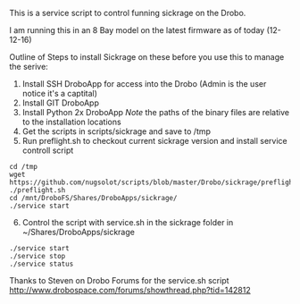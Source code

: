 This is a service script to control funning sickrage on the Drobo.

I am running this in an 8 Bay model on the latest firmware as of today (12-12-16)

Outline of Steps to install Sickrage on these before you use this to manage the serive:

1. Install SSH DroboApp for access into the Drobo (Admin is the user notice it's a captital)
2. Install GIT DroboApp
3. Install Python 2x DroboApp 
	*Note* the paths of the binary files are relative to the installation locations 
4. Get the scripts in scripts/sickrage and save to /tmp
5. Run preflight.sh to checkout current sickrage version and install service controll script
```
cd /tmp
wget https://github.com/nugsolot/scripts/blob/master/Drobo/sickrage/preflight.sh	
./preflight.sh
cd /mnt/DroboFS/Shares/DroboApps/sickrage/
./service start
```
6. Control the script with service.sh in the sickrage folder in ~/Shares/DroboApps/sickrage
```
./service start
./service stop
./service status
```

Thanks to Steven on Drobo Forums for the service.sh script
http://www.drobospace.com/forums/showthread.php?tid=142812


